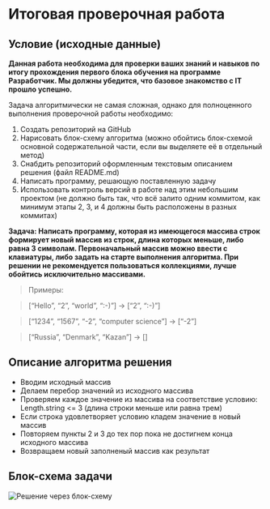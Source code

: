# Итоговая проверочная работа

## Условие (исходные данные)

**Данная работа необходима для проверки ваших знаний и навыков по итогу прохождения первого блока обучения на программе Разработчик. Мы должны убедится, что базовое знакомство с IT прошло успешно.**

Задача алгоритмически не самая сложная, однако для полноценного выполнения проверочной работы необходимо:

1. Создать репозиторий на GitHub
2. Нарисовать блок-схему алгоритма (можно обойтись блок-схемой основной содержательной части, если вы выделяете её в отдельный метод)
3. Снабдить репозиторий оформленным текстовым описанием решения (файл README.md)
4. Написать программу, решающую поставленную задачу
5. Использовать контроль версий в работе над этим небольшим проектом (не должно быть так, что всё залито одним коммитом, как минимум этапы 2, 3, и 4 должны быть расположены в разных коммитах)

**Задача: Написать программу, которая из имеющегося массива строк формирует новый массив из строк, длина которых меньше, либо равна 3 символам. Первоначальный массив можно ввести с клавиатуры, либо задать на старте выполнения алгоритма. При решении не рекомендуется пользоваться коллекциями, лучше обойтись исключительно массивами.**

> Примеры:

> [“Hello”, “2”, “world”, “:-)”] → [“2”, “:-)”]

> [“1234”, “1567”, “-2”, “computer science”] → [“-2”]

> [“Russia”, “Denmark”, “Kazan”] → []

## Описание алгоритма решения

* Вводим исходный массив
* Делаем перебор значений из исходного массива
* Проверяем каждое значение из массива на соответствие условию: Length.string <= 3 (длина строки меньше или равна трем)
* Если строка удовлетворяет условию кладем значение в новый массив
* Повторяем пункты 2 и 3 до тех пор пока не достигнем конца исходного массива
* Возвращаем новый заполненый массив как результат

## Блок-схема задачи

![Решение через блок-схему](diagram.png)